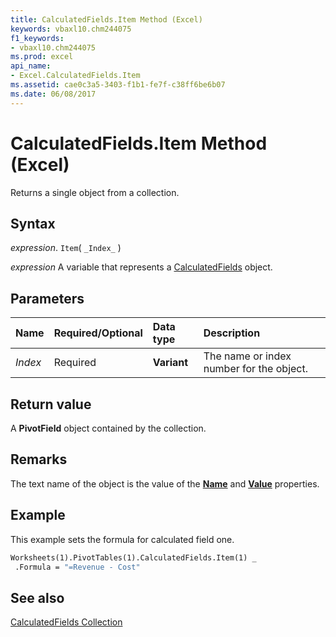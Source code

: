 ```yaml
---
title: CalculatedFields.Item Method (Excel)
keywords: vbaxl10.chm244075
f1_keywords:
- vbaxl10.chm244075
ms.prod: excel
api_name:
- Excel.CalculatedFields.Item
ms.assetid: cae0c3a5-3403-f1b1-fe7f-c38ff6be6b07
ms.date: 06/08/2017
---
```



# CalculatedFields.Item Method (Excel)

Returns a single object from a collection.


## Syntax

 _expression_. `Item`( `_Index_` )

 _expression_ A variable that represents a [CalculatedFields](Excel.CalculatedFields.md) object.


## Parameters



|Name|Required/Optional|Data type|Description|
|:-----|:-----|:-----|:-----|
| _Index_|Required| **Variant**|The name or index number for the object.|

## Return value

A  **PivotField** object contained by the collection.


## Remarks

The text name of the object is the value of the  **[Name](Excel.PivotField.Name.md)** and **[Value](Excel.PivotField.Value.md)** properties.


## Example

This example sets the formula for calculated field one.


```vb
Worksheets(1).PivotTables(1).CalculatedFields.Item(1) _ 
 .Formula = "=Revenue - Cost"
```


## See also


[CalculatedFields Collection](Excel.CalculatedFields.md)

